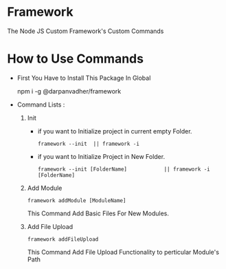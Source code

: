 # Framework
The Node JS Custom Framework's Custom Commands


# How to Use Commands
- First You Have to Install This Package In Global

    npm i -g @darpanvadher/framework

- Command Lists : 

    1) Init 
        - if you want to Initialize project in current empty Folder.
            
            ```
            framework --init  || framework -i
            ```
            
        - if you want to Initialize Project in New 
            Folder.
            
            ```
            framework --init [FolderName]            || framework -i [FolderName] 
            ```

    2) Add Module 

        ```
        framework addModule [ModuleName]
        ``` 

        This Command Add Basic Files For New Modules.

    3) Add File Upload 

        ``` 
        framework addFileUpload
        ```

        This Command Add File Upload Functionality to perticular Module's Path